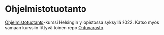# Ohjelmistotuotanto

[Ohjelmistotuotanto](https://ohjelmistotuotanto-hy.github.io)-kurssi Helsingin yliopistossa syksyllä 2022.
Katso myös samaan kurssiin liittyvä toinen repo [Ohtuvarasto](https://github.com/PyryL/ohtuvarasto).